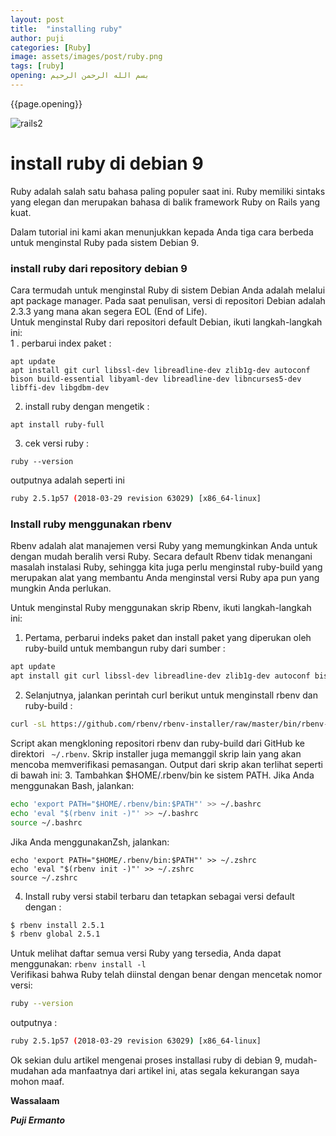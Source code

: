 ```yaml
---
layout: post
title:  "installing ruby"
author: puji
categories: [Ruby]
image: assets/images/post/ruby.png
tags: [ruby]
opening: بسم الله الرحمن الرحيم
---  
```


{{page.opening}}  

![rails2]({{site.url}}/assets/images/post/ruby.png)  

# install ruby di debian 9  

Ruby adalah salah satu bahasa paling populer saat ini. Ruby memiliki sintaks yang elegan dan merupakan bahasa di balik framework Ruby on Rails yang kuat.

Dalam tutorial ini kami akan menunjukkan kepada Anda tiga cara berbeda untuk menginstal Ruby pada sistem Debian 9.  

### install ruby dari repository debian 9  
Cara termudah untuk menginstal Ruby di sistem Debian Anda adalah melalui apt package manager. Pada saat penulisan, versi di repositori Debian adalah 2.3.3 yang mana akan segera EOL (End of Life).  
Untuk menginstal Ruby dari repositori default Debian, ikuti langkah-langkah ini:  
1 . perbarui index paket :  
```
apt update
apt install git curl libssl-dev libreadline-dev zlib1g-dev autoconf bison build-essential libyaml-dev libreadline-dev libncurses5-dev libffi-dev libgdbm-dev
```
2. install ruby dengan mengetik :  
```
apt install ruby-full
```  
3. cek versi ruby : 
```
ruby --version
```  
outputnya adalah seperti ini 

```bash 
ruby 2.5.1p57 (2018-03-29 revision 63029) [x86_64-linux]
```  

### Install ruby menggunakan rbenv  
Rbenv adalah alat manajemen versi Ruby yang memungkinkan Anda untuk dengan mudah beralih versi Ruby. Secara default Rbenv tidak menangani masalah instalasi Ruby, sehingga kita juga perlu menginstal ruby-build yang merupakan alat yang membantu Anda menginstal versi Ruby apa pun yang mungkin Anda perlukan.

Untuk menginstal Ruby menggunakan skrip Rbenv, ikuti langkah-langkah ini: 
1. Pertama, perbarui indeks paket dan install paket yang diperukan oleh ruby-build untuk membangun ruby dari sumber :  

```bash
apt update
apt install git curl libssl-dev libreadline-dev zlib1g-dev autoconf bison build-essential libyaml-dev libreadline-dev libncurses5-dev libffi-dev libgdbm-dev
```  
2. Selanjutnya, jalankan perintah curl berikut untuk menginstall rbenv dan ruby-build :  

```bash
curl -sL https://github.com/rbenv/rbenv-installer/raw/master/bin/rbenv-installer | bash -

```  

Script akan mengkloning repositori rbenv dan ruby-build dari GitHub ke direktori ``` ~/.rbenv```. Skrip installer juga memanggil skrip lain yang akan mencoba memverifikasi pemasangan. Output dari skrip akan terlihat seperti di bawah ini: 
3. Tambahkan $HOME/.rbenv/bin ke sistem PATH.
Jika Anda menggunakan Bash, jalankan:  

```bash
echo 'export PATH="$HOME/.rbenv/bin:$PATH"' >> ~/.bashrc
echo 'eval "$(rbenv init -)"' >> ~/.bashrc
source ~/.bashrc
```  

Jika Anda menggunakanZsh, jalankan:  

```
echo 'export PATH="$HOME/.rbenv/bin:$PATH"' >> ~/.zshrc
echo 'eval "$(rbenv init -)"' >> ~/.zshrc
source ~/.zshrc
```  

4. Install ruby versi stabil terbaru dan tetapkan sebagai versi default dengan :  

```bash
$ rbenv install 2.5.1
$ rbenv global 2.5.1
```  

Untuk melihat daftar semua versi Ruby yang tersedia, Anda dapat menggunakan: ```rbenv install -l```  
Verifikasi bahwa Ruby telah diinstal dengan benar dengan mencetak nomor versi:  

```bash
ruby --version
```  

outputnya :  

```bash
ruby 2.5.1p57 (2018-03-29 revision 63029) [x86_64-linux]
```  
Ok sekian dulu artikel mengenai proses installasi ruby di debian 9, mudah-mudahan ada manfaatnya dari artikel ini, atas segala kekurangan saya mohon maaf.  

**Wassalaam**  

***Puji Ermanto***

